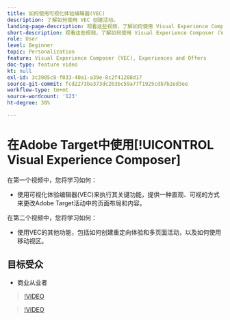 ```yaml
---
title: 如何使用可视化体验编辑器(VEC)
description: 了解如何使用 VEC 创建活动。
landing-page-description: 观看这些视频，了解如何使用 Visual Experience Composer (VEC) 创建活动。
short-description: 观看这些视频，了解如何使用 Visual Experience Composer (VEC) 创建活动。
role: User
level: Beginner
topic: Personalization
feature: Visual Experience Composer (VEC), Experiences and Offers
doc-type: feature video
kt: null
exl-id: 3c3985c8-f033-40a1-a39e-8c2f41208d17
source-git-commit: fcd2273ba373dc2b3bc59a77f1925cdb7b2ed3ee
workflow-type: tm+mt
source-wordcount: '123'
ht-degree: 30%

---
```


# 在Adobe Target中使用[!UICONTROL Visual Experience Composer]

在第一个视频中，您将学习如何：

* 使用可视化体验编辑器(VEC)来执行其关键功能，提供一种直观、可视的方式来更改Adobe Target活动中的页面布局和内容。

在第二个视频中，您将学习如何：

* 使用VEC的其他功能，包括如何创建重定向体验和多页面活动，以及如何使用移动视区。

## 目标受众

* 商业从业者

>[!VIDEO](https://video.tv.adobe.com/v/17399/?quality=12)

>[!VIDEO](https://video.tv.adobe.com/v/17401/?quality=12)
